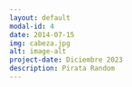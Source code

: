 ```yaml
---
layout: default
modal-id: 4
date: 2014-07-15
img: cabeza.jpg
alt: image-alt
project-date: Diciembre 2023
description: Pirata Random
---
```

